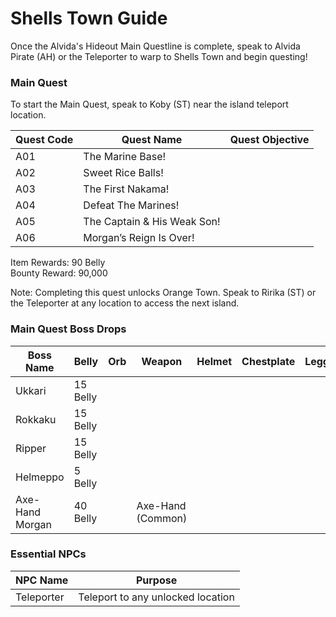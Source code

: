 # Shells Town Guide

Once the Alvida's Hideout Main Questline is complete, speak to Alvida Pirate (AH) or the Teleporter to warp to Shells Town and begin questing!

### Main Quest

To start the Main Quest, speak to Koby (ST) near the island teleport location.

| Quest Code| Quest Name                    | Quest Objective|
|-----------|-----------                    |-----------|
| A01       | The Marine Base!              |           |
| A02       | Sweet Rice Balls!             |           |
| A03       | The First Nakama!             |           |
| A04       | Defeat The Marines!           |           |
| A05       | The Captain & His Weak Son!   |           |
| A06       | Morgan’s Reign Is Over!       |           |

Item Rewards: 90 Belly<br>
Bounty Reward: 90,000

Note: Completing this quest unlocks Orange Town. Speak to Ririka (ST) or the Teleporter at any location to access the next island.

### Main Quest Boss Drops

| Boss Name         | Belly      | Orb       | Weapon               | Helmet    | Chestplate | Leggings  | Boots     | Other     |
|-----------        |----------- |-----------|-----------           |-----------|----------- |-----------|-----------|-----------|
| Ukkari            | 15 Belly   |           |                      |           |            |           |           |           |
| Rokkaku           | 15 Belly   |           |                      |           |            |           |           |           |
| Ripper            | 15 Belly   |           |                      |           |            |           |           |           |
| Helmeppo          | 5 Belly    |           |                      |           |            |           |           |           |
| Axe-Hand Morgan   | 40 Belly   |           | Axe-Hand (Common)    |           |            |           |           |           |

### Essential NPCs

| NPC Name         | Purpose                            |
|-------------     |-----------                         |
| Teleporter       | Teleport to any unlocked location  |